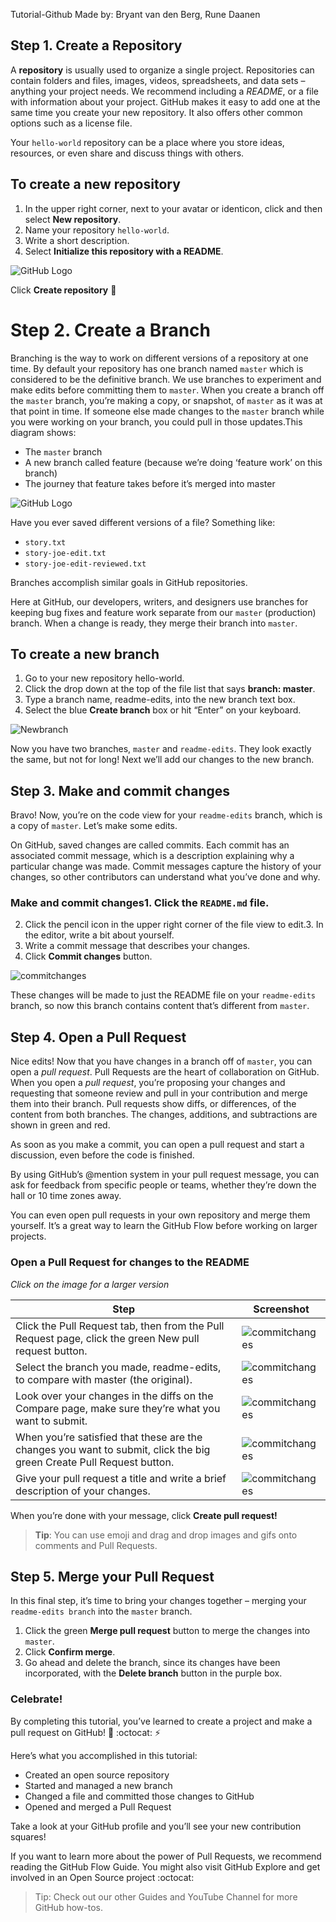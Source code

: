 Tutorial-Github
Made by: Bryant van den Berg, Rune Daanen

## Step 1. Create a Repository
A **repository** is usually used to organize a single project. Repositories can contain folders and files, images, videos, spreadsheets, and data sets – anything your project needs. We recommend including a *README*, or a file with information about your project. GitHub makes it easy to add one at the same time you create your new repository. It also offers other common options such as a license file.

Your `hello-world` repository can be a place where you store ideas, resources, or even share and discuss things with others.
## To create a new repository

1. In the upper right corner, next to your avatar or identicon, click  and then select **New repository**.
2. Name your repository `hello-world`.
3. Write a short description.
4. Select **Initialize this repository with a README**.

![GitHub Logo](image/fcdcb6ad8453ab6e6817eacd8faa4336.png)

Click **Create repository** :tada:

# Step 2. Create a Branch
Branching is the way to work on different versions of a repository at one time.
By default your repository has one branch named `master` which is considered to be the definitive branch. We use branches to experiment and make edits before committing them to `master`.
When you create a branch off the `master` branch, you’re making a copy, or snapshot, of `master` as it was at that point in time. If someone else made changes to the `master` branch while you were working on your branch, you could pull in those updates.This diagram shows:
* The `master` branch
* A new branch called feature (because we’re doing ‘feature work’ on this branch)
* The journey that feature takes before it’s merged into master 

![GitHub Logo](image/branching.png)

Have you ever saved different versions of a file? Something like:
* `story.txt`
* `story-joe-edit.txt`
* `story-joe-edit-reviewed.txt`

Branches accomplish similar goals in GitHub repositories.

Here at GitHub, our developers, writers, and designers use branches for keeping bug fixes and feature work separate from our `master` (production) branch. When a change is ready, they merge their branch into `master`.

## To create a new branch
1. Go to your new repository hello-world.
2. Click the drop down at the top of the file list that says **branch: master**.
3. Type a branch name, readme-edits, into the new branch text box.
4. Select the blue **Create branch** box or hit “Enter” on your keyboard.

![Newbranch](image/t2.png)

Now you have two branches, `master` and `readme-edits`. They look exactly the same, but not for long! Next we’ll add our changes to the new branch.

## Step 3. Make and commit changes
Bravo! Now, you’re on the code view for your `readme-edits` branch, which is a copy of `master`. Let’s make some edits.

On GitHub, saved changes are called commits. Each commit has an associated commit message, which is a description explaining why a particular change was made. Commit messages capture the history of your changes, so other contributors can understand what you’ve done and why.
### Make and commit changes1. Click the `README.md` file.
2. Click the  pencil icon in the upper right corner of the file view to edit.3. In the editor, write a bit about yourself.
4. Write a commit message that describes your changes.
5. Click **Commit changes** button.

![commitchanges](image/t3.png)

These changes will be made to just the README file on your `readme-edits` branch, so now this branch contains content that’s different from `master`.

## Step 4. Open a Pull Request
Nice edits! Now that you have changes in a branch off of `master`, you can open a *pull request*.
Pull Requests are the heart of collaboration on GitHub. When you open a *pull request*, you’re proposing your changes and requesting that someone review and pull in your contribution and merge them into their branch. Pull requests show diffs, or differences, of the content from both branches. The changes, additions, and subtractions are shown in green and red.

As soon as you make a commit, you can open a pull request and start a discussion, even before the code is finished.

By using GitHub’s @mention system in your pull request message, you can ask for feedback from specific people or teams, whether they’re down the hall or 10 time zones away.

You can even open pull requests in your own repository and merge them yourself. It’s a great way to learn the GitHub Flow before working on larger projects.
### **Open a Pull Request for changes to the README**
*Click on the image for a larger version*

Step | Screenshot
---- | ----------
Click the  Pull Request tab, then from the Pull Request page, click the green New pull request button. | ![commitchanges](image/pr-tab.gif)
Select the branch you made, readme-edits, to compare with master (the original). |  ![commitchanges](image/pick-branch.png)
Look over your changes in the diffs on the Compare page, make sure they’re what you want to submit. | ![commitchanges](image/diff.png)
When you’re satisfied that these are the changes you want to submit, click the big green Create Pull Request button. | ![commitchanges](image/create-pr.png)
Give your pull request a title and write a brief description of your changes. | ![commitchanges](image/pr-form.png)
When you’re done with your message, click **Create pull request!**
> **Tip**: You can use emoji and drag and drop images and gifs onto comments and Pull Requests.

## Step 5. Merge your Pull Request
In this final step, it’s time to bring your changes together – merging your `readme-edits branch` into the `master` branch.

1. Click the green **Merge pull request** button to merge the changes into `master`.
2. Click **Confirm merge**.
3. Go ahead and delete the branch, since its changes have been incorporated, with the **Delete branch** button in the purple box.
 
 
 
### Celebrate!
By completing this tutorial, you’ve learned to create a project and make a pull request on GitHub! :tada: :octocat: :zap:  

Here’s what you accomplished in this tutorial:
* Created an open source repository
* Started and managed a new branch
* Changed a file and committed those changes to GitHub
* Opened and merged a Pull Request

Take a look at your GitHub profile and you’ll see your new contribution squares!

If you want to learn more about the power of Pull Requests, we recommend reading the GitHub Flow Guide. You might also visit GitHub Explore and get involved in an Open Source project :octocat: 

> Tip: Check out our other Guides and YouTube Channel for more GitHub how-tos.
